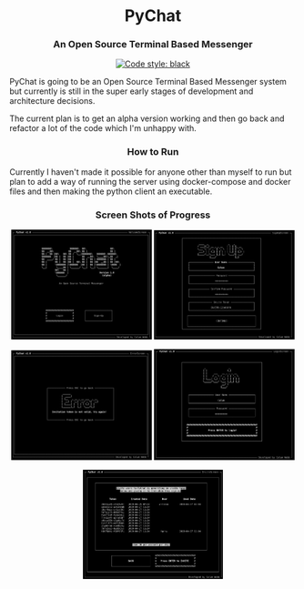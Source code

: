 <h1 align="center"> PyChat </h1>
<h3 align="center">An Open Source Terminal Based Messenger</h3>
<p align="center">
<a href="https://github.com/ambv/black"><img alt="Code style: black" src="https://img.shields.io/badge/code%20style-black-000000.svg"></a>
</p>


PyChat is going to be an Open Source Terminal Based Messenger system but currently is still in the super early stages of development and architecture decisions.

The current plan is to get an alpha version working and then go back and refactor a lot of the code which I'm unhappy with.

<h3 align="center"> How to Run </h3>
Currently I haven't made it possible for anyone other than myself to run but plan to add a way of running the server using docker-compose and docker files and then making the python client an executable.

<h3 align="center"> Screen Shots of Progress </h3>
<p align="center">
  <img src="https://github.com/calumpwebb/PyChat/blob/master/img/screenshots/WelcomeScreen.png" width="49%" title="WelcomeScreen">
  <img src="https://github.com/calumpwebb/PyChat/blob/master/img/screenshots/SignUpScreen.png" width="49%" title="SignUpScreen">
</p>
<p align="center">
  <img src="https://github.com/calumpwebb/PyChat/blob/master/img/screenshots/ErrorScreen.png" width="49%" title="ErrorScreen">
  <img src="https://github.com/calumpwebb/PyChat/blob/master/img/screenshots/LoginScreen.png" width="49%" title="LoginScreen">
</p>
<p align="center">
    <img src="https://github.com/calumpwebb/PyChat/blob/master/img/screenshots/InviteScreen.png" width="49%" title="InviteScreen">
</p>
